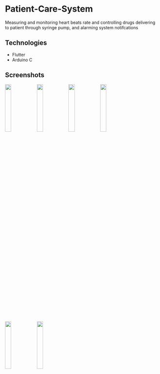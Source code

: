 # Patient-Care-System
Measuring and monitoring heart beats rate and controlling drugs delivering to patient through syringe pump, and alarming system notifcations 

## Technologies
- Flutter
- Arduino C

## Screenshots
<img src="screenshots/0.jpg"  width="20%"  > <img src="screenshots/1.jpg"  width="20%"  > <img src="screenshots/2.jpg"  width="20%"  >
<img src="screenshots/3.jpg"  width="20%"  > <img src="screenshots/4.jpg"  width="20%"  > <img src="screenshots/5.jpg"  width="20%"  >
